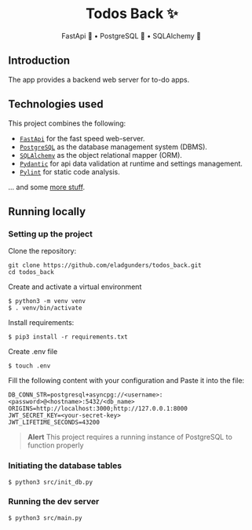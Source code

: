 <div align="center">
  <h1>Todos Back ✨</h1>
  <p>FastApi 🚀 • PostgreSQL 🐘 • SQLAlchemy 💠  </p>
</div>

## Introduction

The app provides a backend web server for to-do apps.


## Technologies used

This project combines the following:

- [`FastApi`](https://fastapi.tiangolo.com/) for the fast speed web-server.
- [`PostgreSQL`](https://www.postgresql.org/) as the database management system (DBMS).
- [`SQLAlchemy`](https://www.sqlalchemy.org/) as the object relational mapper (ORM).
- [`Pydantic`](https://docs.pydantic.dev/) for api data validation at runtime and settings management.
- [`Pylint`](https://readthedocs.org/projects/pylint/) for static code analysis.

... and some [more stuff](./requirements.txt).


## Running locally

### Setting up the project

Clone the repository:

    git clone https://github.com/eladgunders/todos_back.git
    cd todos_back

Create and activate a virtual environment

    $ python3 -m venv venv
    $ . venv/bin/activate

Install requirements:

    $ pip3 install -r requirements.txt

Create .env file

    $ touch .env

Fill the following content with your configuration and Paste it into the file:
```dotenv
DB_CONN_STR=postgresql+asyncpg://<username>:<password>@<hostname>:5432/<db_name>
ORIGINS=http://localhost:3000;http://127.0.0.1:8000
JWT_SECRET_KEY=<your-secret-key>
JWT_LIFETIME_SECONDS=43200
```

> **Alert**
> This project requires a running instance of PostgreSQL to function properly

### Initiating the database tables
    $ python3 src/init_db.py

### Running the dev server
    $ python3 src/main.py